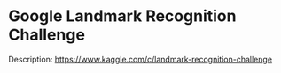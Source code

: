 # Google Landmark Recognition Challenge
Description: https://www.kaggle.com/c/landmark-recognition-challenge
